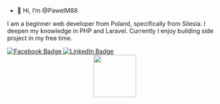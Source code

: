 - 👋 Hi, I’m @PawelM88

I am a beginner web developer from Poland, specifically from Silesia. I deepen my knowledge in PHP and Laravel. Currently I enjoy building side project in my free time.

<div id="badges">
  <a href="https://www.facebook.com/profile.php?id=100001197905912">
  <img src="https://img.shields.io/badge/Facebook-blue?logo=facebook&logoColor=white?&style=for-the-badge" alt="Facebook Badge"/>
  </a>
  <a href="Linkedin">
  <img src="https://img.shields.io/badge/LinkedIn-informational?logo=linkedin&logoColor=white&style=for-the-badge" alt="LinkedIn Badge"/>
  </a>
</div>

<div id="header" align="center">
  <img src="https://media.giphy.com/media/VTtANKl0beDFQRLDTh/giphy.gif" width="100"/>
</div>
